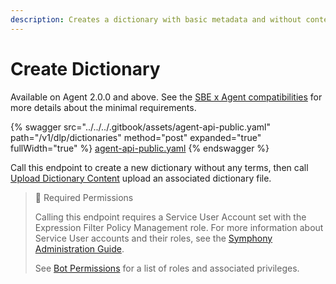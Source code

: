```yaml
---
description: Creates a dictionary with basic metadata and without content.
---
```


# Create Dictionary

Available on Agent 2.0.0 and above. See the [SBE x Agent compatibilities](https://docs.developers.symphony.com/admin-guide/agent-guide/sbe-x-agent-compatibility-matrix) for more details about the minimal requirements.

{% swagger src="../../../.gitbook/assets/agent-api-public.yaml" path="/v1/dlp/dictionaries" method="post" expanded="true" fullWidth="true" %}
[agent-api-public.yaml](../../../.gitbook/assets/agent-api-public.yaml)
{% endswagger %}

Call this endpoint to create a new dictionary without any terms, then call [Upload Dictionary Content](upload-dictionary-content.md) upload an associated dictionary file.

> 🚧 Required Permissions
>
> Calling this endpoint requires a Service User Account set with the Expression Filter Policy Management role. For more information about Service User accounts and their roles, see the [Symphony Administration Guide](https://symphony.direct/).
>
> See [Bot Permissions](https://docs.developers.symphony.com/building-bots-on-symphony/configuration/bot-permissions) for a list of roles and associated privileges.
